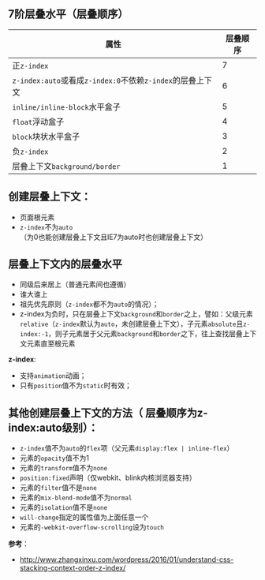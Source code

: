## 7阶层叠水平（层叠顺序）
属性|层叠顺序
--|--
正`z-index` | 7
`z-index:auto`或看成`z-index:0`不依赖`z-index`的层叠上下文 | 6
`inline/inline-block`水平盒子 | 5
`float`浮动盒子|4
`block`块状水平盒子|3
负`z-index`|2
层叠上下文`background/border` | 1

## 创建层叠上下文：
- 页面根元素
- `z-index`不为`auto`（为0也能创建层叠上下文且IE7为auto时也创建层叠上下文）

## 层叠上下文内的层叠水平
- 同级后来居上（普通元素间也遵循）
- 谁大谁上
- 祖先优先原则（`z-index`都不为`auto`的情况）；
- z-index为负时，只在层叠上下文`background`和`border`之上，譬如：父级元素`relative`（`z-index`默认为`auto`，未创建层叠上下文），子元素`absolute`且`z-index:-1`，则子元素居于父元素`background`和`border`之下，往上查找层叠上下文元素直至根元素

**z-index**:
- 支持`animation`动画；
- 只有`position`值不为`static`时有效；

## 其他创建层叠上下文的方法（ 层叠顺序为z-index:auto级别）：
- `z-index`值不为`auto`的`flex`项（父元素`display:flex | inline-flex`）
- 元素的`opacity`值不为1
- 元素的`transform`值不为`none`
- `position:fixed`声明（仅webkit、blink内核浏览器支持）
- 元素的`filter`值不是`none`
- 元素的`mix-blend-mode`值不为`normal`
- 元素的`isolation`值不是`none`
- `will-change`指定的属性值为上面任意一个
- 元素的`-webkit-overflow-scrolling`设为`touch`

**参考**：
- http://www.zhangxinxu.com/wordpress/2016/01/understand-css-stacking-context-order-z-index/